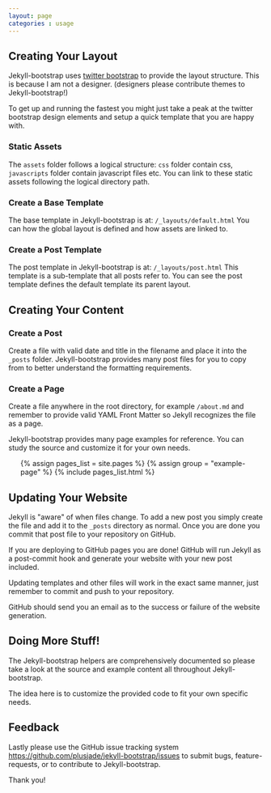 ```yaml
---
layout: page
categories : usage
---
```



## Creating Your Layout

Jekyll-bootstrap uses [twitter bootstrap](http://twitter.github.com/bootstrap) to provide the layout structure.
This is because I am not a designer. (designers please contribute themes to Jekyll-bootstrap!)

To get up and running the fastest you might just take a peak at the twitter bootstrap design elements
and setup a quick template that you are happy with.


### Static Assets

The `assets` folder follows a logical structure:
`css` folder contain css, `javascripts` folder contain javascript files etc.
You can link to these static assets following the logical directory path.

### Create a Base Template

The base template in Jekyll-bootstrap is at: `/_layouts/default.html`
You can how the global layout is defined and how assets are linked to.

### Create a Post Template

The post template in Jekyll-bootstrap is at:  `/_layouts/post.html`
This template is a sub-template that all posts refer to. You can see the post template defines
the default template its parent layout. 


## Creating Your Content

### Create a Post
Create a file with valid date and title in the filename and place it into the `_posts` folder.
Jekyll-bootstrap provides many post files for you to copy from to better understand the formatting requirements.

### Create a Page

Create a file anywhere in the root directory, for example `/about.md` and remember to provide
valid YAML Front Matter so Jekyll recognizes the file as a page.

Jekyll-bootstrap provides many page examples for reference. 
You can study the source and customize it for your own needs.

<ul>
{% assign pages_list = site.pages %}
{% assign group = "example-page" %}
{% include pages_list.html %}
</ul>

## Updating Your Website

Jekyll is "aware" of when files change.
To add a new post you simply create the file and add it to the `_posts` directory as normal.
Once you are done you commit that post file to your repository on GitHub.

If you are deploying to GitHub pages you are done! GitHub will run Jekyll as a post-commit hook
and generate your website with your new post included.

Updating templates and other files will work in the exact same manner, just remember to commit and push to your repository.

GitHub should send you an email as to the success or failure of the website generation.

## Doing More Stuff!

The Jekyll-bootstrap helpers are comprehensively documented so please take a look at the source
and example content all throughout Jekyll-bootstrap. 

The idea here is to customize the provided code to fit your own specific needs.

## Feedback

Lastly please use the GitHub issue tracking system <https://github.com/plusjade/jekyll-bootstrap/issues>
to submit bugs, feature-requests, or to contribute to Jekyll-bootstrap.

Thank you!

